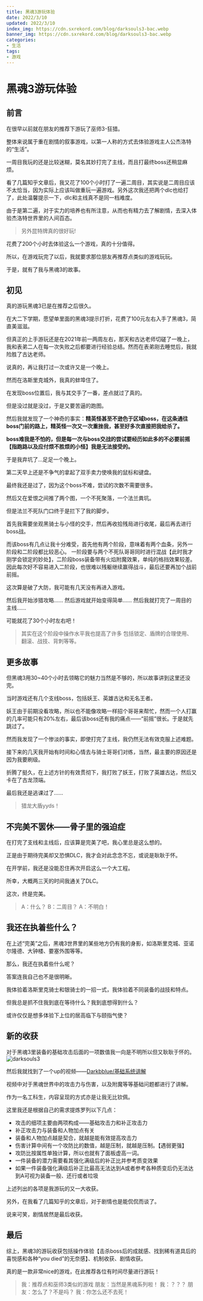 ```yaml
---
title: 黑魂3游玩体验
date: 2022/3/10
updated: 2022/3/10
index_img: https://cdn.sxrekord.com/blog/darksouls3-bac.webp
banner_img: https://cdn.sxrekord.com/blog/darksouls3-bac.webp
categories: 
- 生活
tags:
- 游戏
---
```


# 黑魂3游玩体验
## 前言
在很早以前就在朋友的推荐下游玩了巫师3-狂猎。

整体来说属于重在剧情的叙事游戏，以第一人称的方式去体验游戏主人公杰洛特的“生活”。

一周目我玩的还是比较迷糊，莫名其妙打完了主线，而且打最终boss还稍显麻烦。

看了几篇知乎文章后，我又花了100个小时打了一遍二周目，其实说是二周目应该不太恰当，因为实际上应该叫做重玩一遍游戏。另外这次我还把两个dlc也给打了，此处温馨提示一下，dlc和主线真不是同一档难度。

由于是第二遍，对于实力的培养也有所注意，从而也有精力去了解剧情，去深入体验杰洛特世界里的人间百态。

> 另外昆特牌真的很好玩!

花费了200个小时去体验这么一个游戏，真的十分值得。

所以，在游戏玩完了以后，我就要求那位朋友再推荐点类似的游戏玩玩。

于是，就有了我与黑魂3的故事。

## 初见
真的游玩黑魂3已是在推荐之后很久。

在大二下学期，愿望单里面的黑魂3提示打折，花费了100元左右入手了黑魂3，简直美滋滋。

但真正的上手游玩还是在2021年前一两周左右，那天和古达老师切磋了一晚上，我和表弟二人在每一次失败之后都要进行经验总结。然而在表弟刚去睡觉后，我就险胜了古达老师。

说真的，再让我打过一次或许又是一个晚上。

然而在洛斯里克城外，我真的蚌埠住了。

在发现boss位置后，我与其交手了一番，差点就过了真的。

但是没过就是没过，于是又要苦逼的跑图。

然后我就发现了一个神奇的事实：**精英怪甚至不逊色于区域boss，在这条通往boss门前的路上，精英怪一次又一次重挫我，甚至好多次直接把我给杀了。**

**boss难我是不怕的，但是每一次与boss交战的尝试要经历如此多的不必要前摇【指跑路以及应付烦不胜烦的小怪】我是无法接受的。**

于是我弃坑了...足足一个晚上。

第二天早上还是不争气的拿起了双手卖力使唤我的鼠标和键盘。

最终我还是过了，因为这个boss不难，尝试的次数不需要很多。

然后又在爱恨之间推了两个图，一个不死聚落，一个法兰粪坑。

但是法兰不死队门口终于是拦下了我的脚步。

首先我需要坐观黑骑士与小怪的交手，然后再收拾残局进行收尾，最后再去进行boss战。

而该boss有几点让我十分难受，首先他有两个阶段，意味着有两个血条，另外一阶段和二阶段都比较恶心。
一阶段要与两个不死队哥哥同时进行混战【此时我才刚学会锁定的妙处】，二阶段boss装备带有火焰附魔效果，单纯的格挡效果较差。
因此每次好不容易进入二阶段，也很难以残躯继续赢得战斗，最后还要再加个战前前摇。

这次算是破了大防，我可能有几天没有再进入游戏。

然后我开始涉猎攻略......
然后游戏就开始变得简单......
然后我就打完了一周目的主线......

可能就花了30个小时左右吧！

> 其实在这个阶段中操作水平我也提高了许多
> 包括锁定、盾牌的合理使用、翻滚、战技、背刺等等。
## 更多故事

但黑魂3用30~40个小时去领略它的魅力当然是不够的，所以故事讲到这里还没完。

当时游戏还有几个支线boss，包括妖王、英雄古达和无名王者。

妖王由于前期没看攻略，所以也不能像攻略一样招个哥哥来帮忙，然而一个人打赢的几率可能只有20%左右，最后该boss还有我的痛点——“前摇”很长。于是就先跳过了。

然而我发现了一个惨淡的事实，即使打完了主线，我仍然无法有效克服上述难题。

接下来的几天我开始有时间和心情去与骑士哥哥们对练，当然，最主要的原因还是因为我要刷级。

折腾了挺久，在上述方针的有效贯彻下，我打败了妖王，打败了英雄古达，然后又卡在了古龙顶端。

最后我还是逃课过了......
> 猎龙大盾yyds！

##  不完美不罢休——骨子里的强迫症
在打完了支线和主线后，应该算是完美了吧，我心里总是这么想的。

正是由于期待完美却又恐惧DLC，我才会对此念念不忘，或说是耿耿于怀。

在开学前，我还是没能忍住再次开启这么一个大工程。

所幸，大概两三天的时间我通关了DLC。

这次，终是完美。
> A：什么？
> B：二周目？
> A：不明白！

## 我还在执着些什么？
在上述“完美”之后，黑魂3世界里的某些地方仍有我的身影，如洛斯里克城、亚诺尔隆德、大钟楼、要塞外围等等。

那么，我还在执着些什么呢？

答案连我自己也不是很明晰。

我体验着洛斯里克骑士和银骑士的一招一式，我体验着不同装备的战技和特点。

但我总是抓不住我到底在等待什么？我到底想得到什么？

或许仅仅是想多体验下上位的居高临下与颐指气使？
## 新的收获
对于黑魂3里装备的基础攻击后面的一项数值我一向是不明所以但又耿耿于怀的。
![darksouls3](https://cdn.sxrekord.com/blog/darksouls3.webp)

然后我就找到了一个up的视频——[Darkbblue/基础系统讲解](https://m.bilibili.com/video/BV1e7411v7Hg)

视频中对于黑魂世界中的攻击力与伤害，以及附魔等等基础问题都进行了讲解。

作为一名工科生，内容呈现的方式亦是让我无比钦佩。

这里我还是根据自己的需求提炼罗列以下几点：
- 攻击的细项主要由两项构成——基础攻击力和补正攻击力
- 补正攻击力与装备和人物加点有关
- 装备和人物加点越是契合，就越是能有效提高攻击力
- 伤害计算中间有一个攻防比的数值，越是压制，就越是压制。【遇弱更强】
- 攻防比按属性单独计算，所以也就有了面板虚高一词。
- 一件装备的潜力需要看其强化满级后的补正比并参考质变效果
- 如果一件装备强化满级后补正比最高无法达到A或者参考各种质变后仍无法达到A可视为装备一般、还行或者垃圾

上述列出的各项是我游玩的又一大收获。

另外，在我看了几篇知乎的文章后，对于剧情也是能侃侃而谈了。

说来可笑，剧情居然是最后收获。

## 最后
综上，黑魂3的游玩收获包括操作体验【击杀boss后的成就感、找到稀有道具后的喜悦感和各种“you died”的无奈感】、机制收获、剧情收获。

真的是一款非常nice的游戏，在此推荐各位有时间尽量进行游玩！

> 我：推荐点和巫师3类似的游戏
> 朋友：当然是黑魂系列啦！
> 我：？？？
> 朋友：怎么了？不是吗？
> 我：你怎么还不去死！
